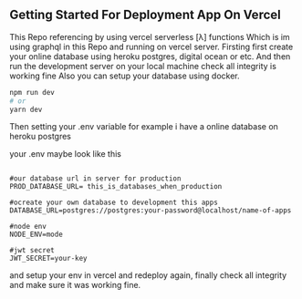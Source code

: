 ## Getting Started For Deployment App On Vercel

This Repo referencing by using vercel serverless [λ] functions
Which is im using graphql in this Repo and running on vercel server.
Firsting first create your online database using heroku postgres, digital ocean or etc.
And then run the development server on your local machine check all integrity is working fine
Also you can setup your database using docker.

```bash
npm run dev
# or
yarn dev
```

Then setting your .env variable for example i have a online database on heroku postgres

your .env maybe look like this

```env

#our database url in server for production
PROD_DATABASE_URL= this_is_databases_when_production

#ocreate your own database to development this apps
DATABASE_URL=postgres://postgres:your-password@localhost/name-of-apps

#node env
NODE_ENV=mode

#jwt secret
JWT_SECRET=your-key

```

and setup your env in vercel and redeploy again, finally check all integrity and make sure it was working fine.
